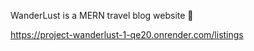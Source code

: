 WanderLust is a MERN travel blog website 🚀

https://project-wanderlust-1-qe20.onrender.com/listings
